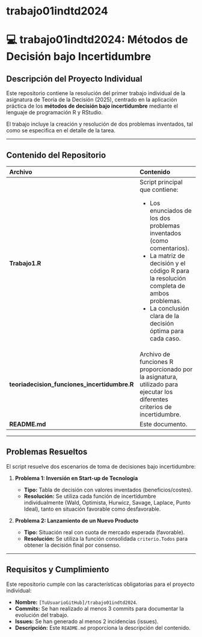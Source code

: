 # trabajo01indtd2024
# 💻 trabajo01indtd2024: Métodos de Decisión bajo Incertidumbre

## Descripción del Proyecto Individual

Este repositorio contiene la resolución del primer trabajo individual de la asignatura de Teoría de la Decisión (2025), centrado en la aplicación práctica de los **métodos de decisión bajo incertidumbre** mediante el lenguaje de programación R y RStudio.

El trabajo incluye la creación y resolución de dos problemas inventados, tal como se especifica en el detalle de la tarea.

---

## Contenido del Repositorio

| Archivo | Contenido |
| :--- | :--- |
| **Trabajo1.R** | Script principal que contiene: <ul><li>Los enunciados de los dos problemas inventados (como comentarios).</li><li>La matriz de decisión y el código R para la resolución completa de ambos problemas.</li><li>La conclusión clara de la decisión óptima para cada caso.</li></ul> |
| **teoriadecision\_funciones\_incertidumbre.R** | Archivo de funciones R proporcionado por la asignatura, utilizado para ejecutar los diferentes criterios de incertidumbre. |
| **README.md** | Este documento. |

---

## Problemas Resueltos

El script resuelve dos escenarios de toma de decisiones bajo incertidumbre:

1.  **Problema 1: Inversión en Start-up de Tecnología**
    * **Tipo:** Tabla de decisión con valores inventados (beneficios/costes).
    * **Resolución:** Se utiliza cada función de incertidumbre individualmente (Wald, Optimista, Hurwicz, Savage, Laplace, Punto Ideal), tanto en situación favorable como desfavorable.

2.  **Problema 2: Lanzamiento de un Nuevo Producto**
    * **Tipo:** Situación real con cuota de mercado esperada (favorable).
    * **Resolución:** Se utiliza la función consolidada `criterio.Todos` para obtener la decisión final por consenso.

---

## Requisitos y Cumplimiento

Este repositorio cumple con las características obligatorias para el proyecto individual:

* **Nombre:** `[TuUsuarioGitHub]/trabajo01indtd2024`.
* **Commits:** Se han realizado al menos 3 commits para documentar la evolución del trabajo.
* **Issues:** Se han generado al menos 2 incidencias (issues).
* **Descripción:** Este `README.md` proporciona la descripción del contenido.
